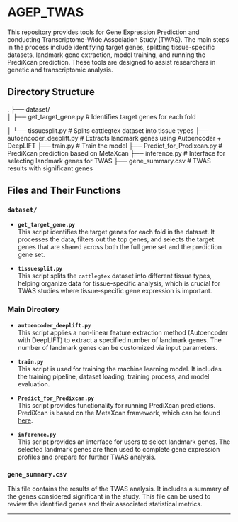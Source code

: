 # AGEP_TWAS
This repository provides tools for Gene Expression Prediction and conducting Transcriptome-Wide Association Study (TWAS). The main steps in the process include identifying target genes, splitting tissue-specific datasets, landmark gene extraction, model training, and running the PrediXcan prediction. These tools are designed to assist researchers in genetic and transcriptomic analysis.

## Directory Structure
. ├── dataset/  
│ ├── get_target_gene.py # Identifies target genes for each fold  

│ └── tissuesplit.py # Splits cattlegtex dataset into tissue types
├── autoencoder_deeplift.py # Extracts landmark genes using Autoencoder + DeepLIFT
├── train.py # Train the model
├── Predict_for_Predixcan.py # PrediXcan prediction based on MetaXcan
├── inference.py # Interface for selecting landmark genes for TWAS
├── gene_summary.csv # TWAS results with significant genes

## Files and Their Functions

### `dataset/`

- **`get_target_gene.py`**  
  This script identifies the target genes for each fold in the dataset. It processes the data, filters out the top genes, and selects the target genes that are shared across both the full gene set and the prediction gene set.

- **`tissuesplit.py`**  
  This script splits the `cattlegtex` dataset into different tissue types, helping organize data for tissue-specific analysis, which is crucial for TWAS studies where tissue-specific gene expression is important.

### Main Directory

- **`autoencoder_deeplift.py`**  
  This script applies a non-linear feature extraction method (Autoencoder with DeepLIFT) to extract a specified number of landmark genes. The number of landmark genes can be customized via input parameters.

- **`train.py`**  
  This script is used for training the machine learning model. It includes the training pipeline, dataset loading, training process, and model evaluation.

- **`Predict_for_Predixcan.py`**  
  This script provides functionality for running PrediXcan predictions. PrediXcan is based on the MetaXcan framework, which can be found [here](https://github.com/hakyimlab/MetaXcan).

- **`inference.py`**  
  This script provides an interface for users to select landmark genes. The selected landmark genes are then used to complete gene expression profiles and prepare for further TWAS analysis.

### `gene_summary.csv`

This file contains the results of the TWAS analysis. It includes a summary of the genes considered significant in the study. This file can be used to review the identified genes and their associated statistical metrics.

---
